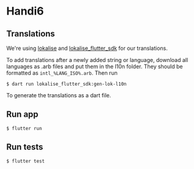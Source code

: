 # Handi6

## Translations

We're using [lokalise](https://app.lokalise.com) and [lokalise_flutter_sdk](https://pub.dev/packages/lokalise_flutter_sdk) for our translations.

To add translations after a newly added string or language, download all languages as .arb files and put them in the l10n folder. They should be formatted as `intl_%LANG_ISO%.arb`. Then run

`$ dart run lokalise_flutter_sdk:gen-lok-l10n`

To generate the translations as a dart file.

## Run app

`$ flutter run`

## Run tests

`$ flutter test`
